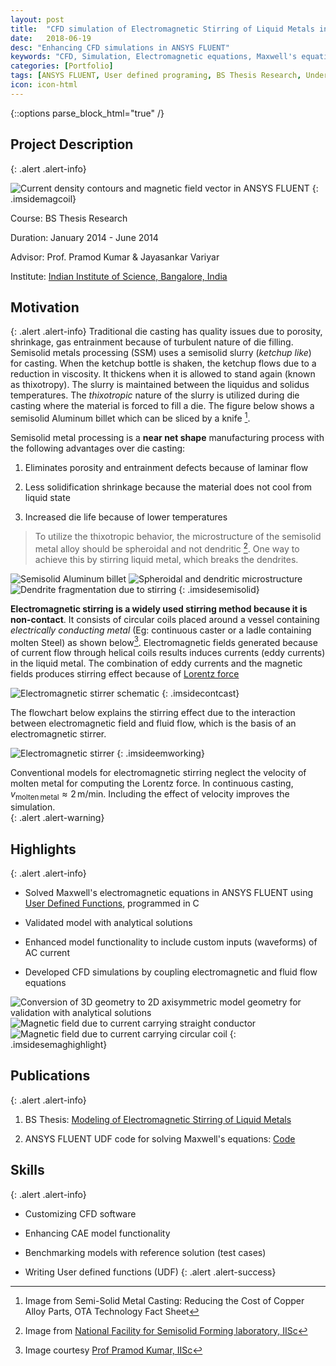 ```yaml
---
layout: post
title:  "CFD simulation of Electromagnetic Stirring of Liquid Metals in ANSYS FLUENT"
date:   2018-06-19
desc: "Enhancing CFD simulations in ANSYS FLUENT"
keywords: "CFD, Simulation, Electromagnetic equations, Maxwell's equations, Semisolid metals processing, Rheocasting, Stirring, Dendrite fragmentation,  Magnetohydrodynamic simulation, MHD, coupling fluid and Electromagnetic equations, ANSYS FLUENT, ANSYS, UDF, UDS, C, User defined functions"
categories: [Portfolio]
tags: [ANSYS FLUENT, User defined programing, BS Thesis Research, Undergrad, Heat Transfer, CFD]
icon: icon-html
---
```

{::options parse_block_html="true" /}

## Project Description
{: .alert .alert-info}

<div class="panel-body">

<style>
 .imsidemagcoil>img {
    width:30%;
    float:right;
    margin-left: 20px;
  }
</style>

![Current density contours and magnetic field vector in ANSYS FLUENT](/static/assets/img/blog/cfdemag/magcoil.JPG  "Solving Maxwell's electromagnetic equations using UDF in FLUENT")
{: .imsidemagcoil}  

Course: BS Thesis Research  

Duration: January 2014 - June 2014   

Advisor: Prof. Pramod Kumar & Jayasankar Variyar  

Institute: [Indian Institute of Science, Bangalore, India](http://www.mecheng.iisc.ernet.in/~pradip/laboratories/nfssf/nfssf.html)  

</div>


## Motivation
{: .alert .alert-info}
 Traditional die casting has quality issues due to porosity, shrinkage, gas entrainment because of turbulent nature of die filling. Semisolid metals processing (SSM) uses a semisolid slurry (*ketchup like*) for casting. When the ketchup bottle is shaken, the ketchup flows due to a reduction in viscosity. It thickens when it is allowed to stand again (known as thixotropy). The slurry is maintained between the liquidus and solidus temperatures. The *thixotropic* nature of the slurry is utilized during die casting where the material is forced to fill a die. The figure below shows a semisolid Aluminum billet which can be sliced by a knife [^1].

 [^1]: Image from Semi-Solid Metal Casting: Reducing the Cost of Copper Alloy Parts, OTA Technology Fact Sheet

Semisolid metal processing is a **near net shape** manufacturing process with the following advantages over die casting:

1. Eliminates porosity and entrainment defects because of laminar flow

2. Less solidification shrinkage because the material does not cool from liquid state

3. Increased die life because of lower temperatures

> To utilize the thixotropic behavior, the microstructure of the semisolid metal alloy should be spheroidal and not dendritic [^2]. One way to achieve this by stirring liquid metal, which breaks the dendrites.

[^2]: Image from [National Facility for Semisolid Forming laboratory, IISc](http://www.mecheng.iisc.ernet.in/~pradip/laboratories/nfssf/about/ssm.html)


<style>
 .imsidesemisolid>img {
    width:30%;
    padding:0 5px;
  }
</style>

![Semisolid Aluminum billet](/static/assets/img/blog/cfdemag/semisolid_slice.jpg "Semisolid Aluminum billet")
![Spheroidal and dendritic microstructure](/static/assets/img/blog/cfdemag/microstruc.jpg "Spheroidal and dendritic microstructure")
![Dendrite fragmentation due to stirring](/static/assets/img/blog/cfdemag/dend_frag.jpg "Dendrite fragmentation due to stirring")
{: .imsidesemisolid}

**Electromagnetic stirring is a widely used stirring method because it is non-contact**. It consists of circular coils placed around a vessel containing *electrically conducting metal* (Eg: continuous caster or a ladle containing molten Steel) as shown below[^3]. Electromagnetic fields generated because of current flow through helical coils results induces currents (eddy currents) in the liquid metal. The combination of eddy currents and the magnetic fields produces stirring effect because of [Lorentz force](https://en.wikipedia.org/wiki/Lorentz_force)


[^3]: Image courtesy [Prof Pramod Kumar, IISc](http://www.mecheng.iisc.ac.in/users/pramod)




<style>
 .imsidecontcast>img {
    width:30%;
  }
</style>

![Electromagnetic stirrer schematic](/static/assets/img/blog/cfdemag/contcast.jpg)
{: .imsidecontcast}

The flowchart below explains the stirring effect due to the interaction between electromagnetic field and fluid flow, which is the basis of an electromagnetic stirrer.


<style>
 .imsideemworking>img {
    max-width: 100%;
    width:auto;
    height:auto;
    margin: auto;
  }
</style>


![Electromagnetic stirrer](/static/assets/img/blog/cfdemag/em_working_updated.png)
{: .imsideemworking}

Conventional models for electromagnetic stirring neglect the velocity of molten metal for computing the Lorentz force. In continuous casting, $v_{\mathrm{molten\,metal}}\approx 2\, \mathrm{m}/\mathrm{min}$. Including the effect of velocity improves the simulation.  
{: .alert .alert-warning}


## Highlights
{: .alert .alert-info}



* Solved Maxwell's electromagnetic equations in ANSYS FLUENT using [User Defined Functions](http://www.afs.enea.it/project/neptunius/docs/fluent/html/udf/node5.htm), programmed in C

* Validated model with analytical solutions

* Enhanced model functionality to include custom inputs (waveforms) of AC current

* Developed CFD simulations by coupling electromagnetic and fluid flow equations


<style>
 .imsidesemaghighlight>img {
    width:30%;
    padding:0 5px;
  }
</style>

![Conversion of 3D geometry to 2D axisymmetric model geometry for validation with analytical solutions](/static/assets/img/blog/cfdemag/mag_cond_geom.jpg "Conversion of 3D geometry to 2D axisymmetric model geometry for validation with analytical solutions")
![Magnetic field due to current carrying straight conductor](/static/assets/img/blog/cfdemag/mag_cond_validation.jpg "Magnetic field due to current carrying straight conductor")
![Magnetic field due to current carrying circular coil](/static/assets/img/blog/cfdemag/magcoil_axis.jpg "Magnetic field due to current carrying circular coil")
{: .imsidesemaghighlight}


## Publications
{: .alert .alert-info}


1. BS Thesis: [Modeling of Electromagnetic Stirring of Liquid Metals](https://github.com/yashg1/yashg1.github.io/blob/43c78338d9abaad9278c5321e61bdf1b698ba4e0/resources/cfd_emag_ref/GanatraYash_BSME_thesis.pdf)

2. ANSYS FLUENT UDF code for solving Maxwell's equations: [Code](https://github.com/yashg1/yashg1.github.io/blob/469c21c739b1005086745d9b17427055ef4e8d33/resources/cfd_emag_ref/Electromagnetic_stirring_FLUENT_UDF.c)

## Skills
{: .alert .alert-info}


* Customizing CFD software

* Enhancing CAE model functionality

* Benchmarking models with reference solution (test cases)

* Writing User defined functions (UDF)
{: .alert .alert-success}
